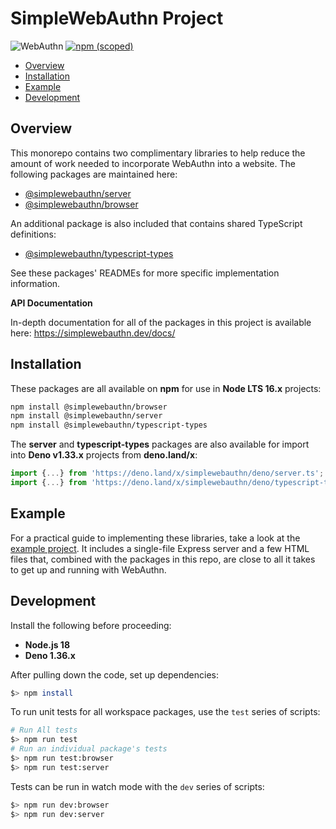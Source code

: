 # SimpleWebAuthn Project <!-- omit in toc -->

![WebAuthn](https://img.shields.io/badge/WebAuthn-Simplified-blueviolet?style=for-the-badge&logo=WebAuthn)
[![npm (scoped)](https://img.shields.io/npm/v/@simplewebauthn/server?style=for-the-badge&logo=npm)](https://www.npmjs.com/search?q=simplewebauthn)

- [Overview](#overview)
- [Installation](#installation)
- [Example](#example)
- [Development](#development)

## Overview

This monorepo contains two complimentary libraries to help reduce the amount of work needed to
incorporate WebAuthn into a website. The following packages are maintained here:

- [@simplewebauthn/server](https://github.com/MasterKale/SimpleWebAuthn/tree/master/packages/server)
- [@simplewebauthn/browser](https://github.com/MasterKale/SimpleWebAuthn/tree/master/packages/browser)

An additional package is also included that contains shared TypeScript definitions:

- [@simplewebauthn/typescript-types](https://github.com/MasterKale/SimpleWebAuthn/tree/master/packages/typescript-types/)

See these packages' READMEs for more specific implementation information.

**API Documentation**

In-depth documentation for all of the packages in this project is available here:
https://simplewebauthn.dev/docs/

## Installation

These packages are all available on **npm** for use in **Node LTS 16.x** projects:

```sh
npm install @simplewebauthn/browser
npm install @simplewebauthn/server
npm install @simplewebauthn/typescript-types
```

The **server** and **typescript-types** packages are also available for import into **Deno v1.33.x**
projects from **deno.land/x**:

```ts
import {...} from 'https://deno.land/x/simplewebauthn/deno/server.ts';
import {...} from 'https://deno.land/x/simplewebauthn/deno/typescript-types.ts';
```

## Example

For a practical guide to implementing these libraries, take a look at the
[example project](https://github.com/MasterKale/SimpleWebAuthn/tree/master/example). It includes a
single-file Express server and a few HTML files that, combined with the packages in this repo, are
close to all it takes to get up and running with WebAuthn.

## Development

Install the following before proceeding:

- **Node.js 18**
- **Deno 1.36.x**

After pulling down the code, set up dependencies:

```sh
$> npm install
```

To run unit tests for all workspace packages, use the `test` series of scripts:

```sh
# Run All tests
$> npm run test
# Run an individual package's tests
$> npm run test:browser
$> npm run test:server
```

Tests can be run in watch mode with the `dev` series of scripts:

```sh
$> npm run dev:browser
$> npm run dev:server
```
